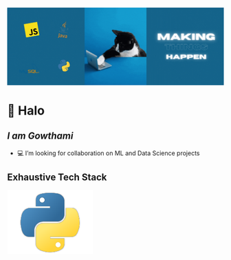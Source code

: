 ![](final.gif)

# 👋 Halo
## *I am Gowthami*
- 💻 I’m looking for collaboration on ML and Data Science projects

## Exhaustive Tech Stack
![](python4.png)

<!---
Gowthami03B/Gowthami03B is a ✨ special ✨ repository because its `README.md` (this file) appears on your GitHub profile.
You can click the Preview link to take a look at your changes.
--->
